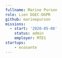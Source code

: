 ```yaml
---
fullname: Marine Purson
role: Lien DGEC-DGPR
github: marinepurson
missions:
  - start: '2020-05-06'
    status: admin
    employer: MTES
startups:
    - ecosante
---
```

